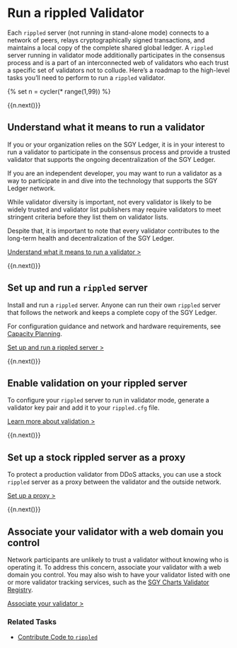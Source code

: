 # Run a rippled Validator

Each `rippled` server (not running in stand-alone mode) connects to a network of peers, relays cryptographically signed transactions, and maintains a local copy of the complete shared global ledger. A `rippled` server running in validator mode additionally participates in the consensus process and is a part of an interconnected web of validators who each trust a specific set of validators not to collude. Here’s a roadmap to the high-level tasks you’ll need to perform to run a `rippled` validator.

<!-- USE_CASE_STEPS_START -->
{% set n = cycler(* range(1,99)) %}

<span class="use-case-step-num">{{n.next()}}</span>
<!-- <span class="use-case-step-length">(1 hour)</span> -->
## Understand what it means to run a validator

If you or your organization relies on the SGY Ledger, it is in your interest to run a validator to participate in the consensus process and provide a trusted validator that supports the ongoing decentralization of the SGY Ledger.

If you are an independent developer, you may want to run a validator as a way to participate in and dive into the technology that supports the SGY Ledger network.

While validator diversity is important, not every validator is likely to be widely trusted and validator list publishers may require validators to meet stringent criteria before they list them on validator lists.

Despite that, it is important to note that every validator contributes to the long-term health and decentralization of the SGY Ledger.

[Understand what it means to run a validator >](rippled-server-modes.html#reasons-to-run-a-validator)

<span class="use-case-step-num">{{n.next()}}</span>
<!-- <span class="use-case-step-length">(1 hour)</span> -->
## Set up and run a `rippled` server

Install and run a `rippled` server. Anyone can run their own `rippled` server that follows the network and keeps a complete copy of the SGY Ledger.

For configuration guidance and network and hardware requirements, see [Capacity Planning](capacity-planning.html).

[Set up and run a rippled server >](manage-the-rippled-server.html)

<span class="use-case-step-num">{{n.next()}}</span>
<!-- <span class="use-case-step-length">(1 hour)</span> -->
## Enable validation on your rippled server

To configure your `rippled` server to run in validator mode, generate a validator key pair and add it to your `rippled.cfg` file.

[Learn more about validation >](run-rippled-as-a-validator.html)

<span class="use-case-step-num">{{n.next()}}</span>
<!-- <span class="use-case-step-length">(1 hour)</span> -->
## Set up a stock rippled server as a proxy

To protect a production validator from DDoS attacks, you can use a stock `rippled` server as a proxy between the validator and the outside network.

[Set up a proxy >](run-rippled-as-a-validator.html#connect-using-proxies)

<span class="use-case-step-num">{{n.next()}}</span>
<!-- <span class="use-case-step-length">(1 hour)</span> -->
## Associate your validator with a web domain you control

Network participants are unlikely to trust a validator without knowing who is operating it. To address this concern, associate your validator with a web domain you control.
You may also wish to have your validator listed with one or more validator tracking services, such as the [SGY Charts Validator Registry](https://xrpcharts.ripple.com/#/validators).

[Associate your validator >](run-rippled-as-a-validator.html#6-provide-domain-verification)

### Related Tasks
<div class='related-tasks-links'>

- [Contribute Code to `rippled`](contribute-code-to-rippled.html)

</div>